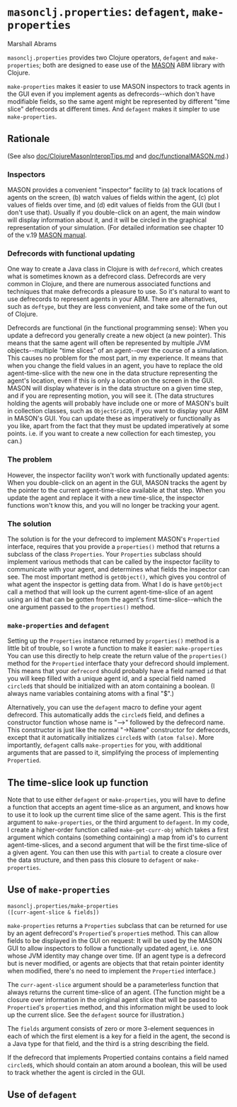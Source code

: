 `masonclj.properties`: `defagent`, `make-properties`
===
Marshall Abrams

`masonclj.properties` provides two Clojure operators, `defagent` and
`make-properties`; both are designed to ease use of 
the [MASON](https://cs.gmu.edu/~eclab/projects/mason) ABM library with 
Clojure.  

`make-properties` makes it easier to use MASON inspectors to
track agents in the GUI even if you implement agents as defrecords--which 
don't have modifiable fields, so the same agent might be
represented by different "time slice" defrecords at different times.
And `defagent` makes it simpler to use `make-properties`.

## Rationale

(See also
[doc/ClojureMasonInteropTips.md](https://github.com/mars0i/masonclj/blob/master/doc/ClojureMASONinteropTips.md) and
[doc/functionalMASON.md](https://github.com/mars0i/masonclj/blob/master/doc/functionalMASON.md).)

### Inspectors

MASON provides a convenient "inspector" facility to (a) track locations
of agents on the screen, (b) watch values of fields within the agent,
(c) plot values of fields over time, and (d) edit values of fields from
the GUI (but I don't use that).  Usually if you double-click on an
agent, the main window will display information about it, and it will be
circled in the graphical representation of your simulation.  (For detailed
information see chapter 10 of the v.19 [MASON
manual](https://cs.gmu.edu/~eclab/projects/mason/manual.pdf).

### Defrecords with functional updating

One way to create a Java class in Clojure is with `defrecord`, which
creates what is sometimes known as a defrecord class.  Defrecords are
very common in Clojure, and there are numerous associated functions and
techniques that make defrecords a pleasure to use.  So it's natural to
want to use defrecords to represent agents in your ABM.  There are
alternatives, such as `deftype`, but they are less convenient, and take
some of the fun out of Clojure.

Defrecords are functional (in the functional programming sense): When
you update a defrecord you generally create a new object (a new
pointer).  This means that the same agent will often be represented by
multiple JVM objects--multiple "time slices" of an agent--over the
course of a simulation.  This causes no problem for the most part, in my
experience.  It means that when you change the field values in an agent,
you have to replace the old agent-time-slice with the new one in the
data structure representing the agent's location, even if this is only a
location on the screen in the GUI.  MASON will display whatever is in
the data structure on a given time step, and if you are representing
motion, you will see it.  (The data structures holding the agents will
probably have include one or more of MASON's built in collection
classes, such as `ObjectGrid2D`, if you want to display your ABM in
MASON's GUI.  You can update these as imperatively or functionally as
you like, apart from the fact that they must be updated imperatively at
some points.  i.e. if you want to create a new collection for each
timestep, you can.)

### The problem

However, the inspector facility won't work with functionally updated
agents: When you double-click on an agent in the GUI, MASON tracks the
agent by the pointer to the current agent-time-slice available at that
step.  When you update the agent and replace it with a new time-slice,
the inspector functions won't know this, and you will no longer be
tracking your agent.

### The solution

The solution is for the your defrecord to implement MASON's `Propertied`
interface, requires that you provide a `properties()` method that
returns a subclass of the class `Properties`.  Your `Properties`
subclass should implement various methods that can be called by the
inspector facility to communicate with your agent, and determines what
fields the inspector can see.  The most important method is
`getObject()`, which gives you control of what agent the inspector is
getting data from.  What I do is have `getObject` call a method that
will look up the current agent-time-slice of an agent using an id that
can be gotten from the agent's first time-slice--which the one argument
passed to the `properties()` method.

### `make-properties` and `defagent`

Setting up the `Properties` instance returned by `properties()` method
is a little bit of trouble, so I wrote a function to make it easier: ```
make-properties ``` You can use this directly to help create the return
value of the `properties()` method for the `Propertied` interface thaty
your defrecord should implement.  This means that your `defrecord`
should probably have a field named `id` that you will keep filled with a
unique agent id, and a special field named `circled$` that should be
initialized with an atom containing a boolean.  (I always name variables
containing atoms with a final "$".)

Alternatively, you can use the `defagent` macro to define your agent
defrecord.  This automatically adds the `circled$` field, and defines 
a constructor function whose name is "-->" followed by the defrecord
name.  This constructor is just like the normal "->Name" constructor for
defrecords, except that it automatically initializes `circled$` with
`(atom false)`.  More importantly, `defagent` calls `make-properties`
for you, with additional arguments that are passed to it, simplifying
the process of implementing `Propertied`.

## The time-slice look up function

Note that to use either `defagent` or `make-properties`, you will have
to define a function that accepts an agent time-slice as an argument,
and knows how to use it to look up the current time slice of the same
agent.  This is the first argument to `make-properties`, or the third
argument to `defagent`.  In my code, I create a higher-order function
called `make-get-curr-obj` which takes a first argument which contains
(something containing) a map from id's to current agent-time-slices, and
a second argument that will be the first time-slice of a given agent.
You can then use this with `partial` to create a closure over the data
structure, and then pass this closure to `defagent` or
`make-properties`.

## Use of `make-properties`

```
masonclj.properties/make-properties
([curr-agent-slice & fields])
```

`make-properties` returns a `Properties` subclass that can be returned
for use by an agent defrecord's `Propertied`'s `propertie`s method.
This can allow fields to be displayed in the GUI on request:  It will be
used by the MASON GUI to allow inspectors to follow a functionally
updated agent, i.e. one whose JVM identity may change over time.  (If an
agent type is a defrecord but is never modified, or agents are objects
that that retain pointer identity when modified, there's no need
to implement the `Propertied` interface.)

The `curr-agent-slice` argument should be a parameterless function that
always returns the current time-slice of an agent.  (The function might 
be a closure over information in the original agent slice that will be
passed to `Propertied`'s `propertie`s method, and this information might be
used to look up the current slice.  See the `defagent` source for 
illustration.) 

The `fields` argument consists of zero or more 3-element 
sequences in each of which the first element is a key for a field in the agent,
the second is a Java type for that field, and the third is a string
describing the field.

If the defrecord that implements Propertied contains contains a field
named `circled$`, which should contain an atom around a boolean, this
will be used to track whether the agent is circled in the GUI.



## Use of `defagent`
